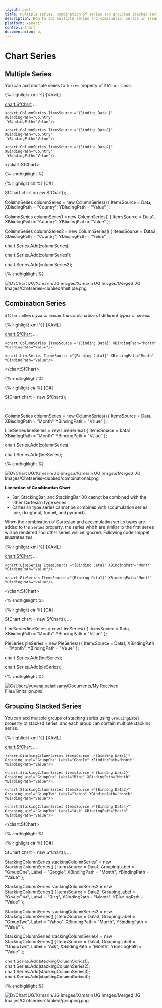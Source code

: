 ```yaml
---
layout: post
title: Multiple series, combination of series and grouping stacked series
description: How to add multiple series and combination series in Essential Xamarin.Forms Chart
platform: xamarin
control: Chart
documentation: ug
---
```


# Chart Series

## Multiple Series

You can add multiple series to `Series` property of `SfChart` class.

{% highlight xml %}
[XAML]

<chart:SfChart>
...

	<chart:ColumnSeries ItemsSource ="{Binding Data }" XBindingPath="Country"
	 YBindingPath="Value"/>

	<chart:ColumnSeries ItemsSource ="{Binding Data1}" XBindingPath="Country"
	 YBindingPath="Value"/>

	<chart:ColumnSeries ItemsSource ="{Binding Data2}" XBindingPath="Country"
	 YBindingPath="Value"/>

</chart:SfChart>

{% endhighlight %}

{% highlight c# %}
[C#]

SfChart chart = new SfChart();
...

ColumnSeries columnSeries = new ColumnSeries() { ItemsSource = Data, XBindingPath = "Country", YBindingPath = "Value" };

ColumnSeries columnSeries1 = new ColumnSeries() { ItemsSource = Data1, XBindingPath = "Country", YBindingPath = "Value" };

ColumnSeries columnSeries2 = new ColumnSeries() { ItemsSource = Data2, XBindingPath = "Country", YBindingPath = "Value" };

chart.Series.Add(columnSeries);

chart.Series.Add(columnSeries1);

chart.Series.Add(columnSeries2);

{% endhighlight %}

![D:/Chart UG/Xamarin/UG images/Xamarin UG Images/Merged UG Images/Chatseries-clubbed/multiple.png](chartseries_images/chartseries_img1.png)

## Combination Series

`SfChart` allows you to render the combination of different types of series.

{% highlight xml %}
[XAML]

<chart:SfChart>
...

	<chart:ColumnSeries ItemsSource ="{Binding Data}" XBindingPath="Month" YBindingPath="Value"/>

	<chart:LineSeries ItemsSource ="{Binding Data1}" XBindingPath="Month" YBindingPath="Value"/>

</chart:SfChart>

{% endhighlight %}

{% highlight c# %}
[C#]

SfChart chart = new SfChart();

...

ColumnSeries columnSeries = new ColumnSeries() { ItemsSource = Data, XBindingPath = "Month", YBindingPath = "Value" };

LineSeries lineSeries = new LineSeries() { ItemsSource = Data1, XBindingPath = "Month", YBindingPath = "Value" }; 

chart.Series.Add(columnSeries);

chart.Series.Add(lineSeries);

{% endhighlight %}

![D:/Chart UG/Xamarin/UG images/Xamarin UG Images/Merged UG Images/Chatseries-clubbed/combinational.png](chartseries_images/chartseries_img2.png)

**Limitation of Combination Chart**

* Bar, StackingBar, and StackingBar100 cannot be combined with the other Cartesian type series.
* Cartesian type series cannot be combined with accumulation series (pie, doughnut, funnel, and pyramid).

When the combination of Cartesian and accumulation series types are added to the `Series` property, the series which are similar to the first series will be rendered and other series will be ignored. Following code snippet illustrates this.

{% highlight xml %}
[XAML]

<chart:SfChart>
...

	<chart:LineSeries ItemsSource ="{Binding Data}" XBindingPath="Month" YBindingPath="Value"/>

	<chart:PieSeries ItemsSource ="{Binding Data1}" XBindingPath="Month" YBindingPath="Value"/>

</chart:SfChart>

{% endhighlight %}

{% highlight c# %}
[C#]

SfChart chart = new SfChart();
...

LineSeries lineSeries = new LineSeries() { ItemsSource = Data, XBindingPath = "Month", YBindingPath = "Value" };

PieSeries pieSeries = new PieSeries() { ItemsSource = Data1, XBindingPath = "Month", YBindingPath = "Value" };

chart.Series.Add(lineSeries);

chart.Series.Add(pieSeries);

{% endhighlight %}

![C:/Users/yuvaraj.palanisamy/Documents/My Received Files/limitation.png](chartseries_images/chartseries_img3.png)

## Grouping Stacked Series

You can add multiple groups of stacking series using `GroupingLabel` property of stacked series, and each group can contain multiple stacking series.

{% highlight xml %}
[XAML]

<chart:SfChart>
...

	<chart:StackingColumnSeries ItemsSource ="{Binding Data1}" GroupingLabel="GruopOne" Label="Google" XBindingPath="Month" YBindingPath="Value"/>

	<chart:StackingColumnSeries ItemsSource ="{Binding Data2}" GroupingLabel="GruopOne" Label="Bing" XBindingPath="Month" YBindingPath="Value"/>

	<chart:StackingColumnSeries ItemsSource ="{Binding Data3}" GroupingLabel="GruopTwo" Label="Yahoo" XBindingPath="Month" YBindingPath="Value"/>
	
	<chart:StackingColumnSeries ItemsSource ="{Binding Data4}" GroupingLabel="GruopTwo" Label="Ask" XBindingPath="Month" YBindingPath="Value"/>

</chart:SfChart>

{% endhighlight %}

{% highlight c# %}
[C#]

SfChart chart = new SfChart();
...

StackingColumnSeries stackingColumnSeries1 = new StackingColumnSeries() 
{ 
	ItemsSource = Data1, 
	GroupingLabel = "GroupOne",
	Label = "Google",
	XBindingPath = "Month", 
	YBindingPath = "Value" 
};

StackingColumnSeries stackingColumnSeries2 = new StackingColumnSeries() 
{ 
	ItemsSource = Data2, 
	GroupingLabel = "GroupOne",
	Label = "Bing",
	XBindingPath = "Month", 
	YBindingPath = "Value" 
};

StackingColumnSeries stackingColumnSeries3 = new StackingColumnSeries() 
{ 
	ItemsSource = Data3,
	GroupingLabel = "GroupTwo",
	Label = "Yahoo",
	XBindingPath = "Month", 
	YBindingPath = "Value" 
};

StackingColumnSeries stackingColumnSeries4 = new StackingColumnSeries() 
{ 
	ItemsSource = Data4,
	GroupingLabel = "GroupTwo",
	Label = "Ask",
	XBindingPath = "Month", 
	YBindingPath = "Value" 
};

chart.Series.Add(stackingColumnSeries1);
chart.Series.Add(stackingColumnSeries2);
chart.Series.Add(stackingColumnSeries3);
chart.Series.Add(stackingColumnSeries4);

{% endhighlight %}

![D:/Chart UG/Xamarin/UG images/Xamarin UG Images/Merged UG Images/Chatseries-clubbed/grouping.png](chartseries_images/chartseries_img4.png)